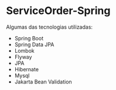 # ServiceOrder-Spring

Algumas das tecnologias utilizadas:

- Spring Boot
- Spring Data JPA
- Lombok
- Flyway
- JPA
- Hibernate
- Mysql
- Jakarta Bean Validation
